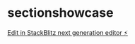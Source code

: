 # sectionshowcase

[Edit in StackBlitz next generation editor ⚡️](https://stackblitz.com/~/github.com/vegadarsiwork/sectionshowcase)